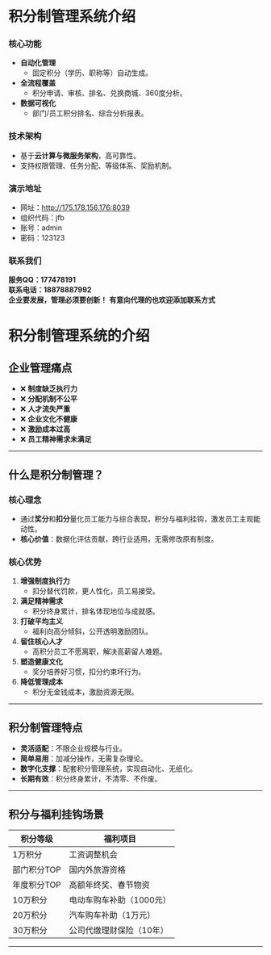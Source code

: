 


# 积分制管理系统介绍

### 核心功能
- **自动化管理**
    - 固定积分（学历、职称等）自动生成。
- **全流程覆盖**
    - 积分申请、审核、排名、兑换商城、360度分析。
- **数据可视化**
    - 部门/员工积分排名、综合分析报表。

### 技术架构
- 基于**云计算与微服务架构**，高可靠性。
- 支持权限管理、任务分配、等级体系、奖励机制。

### 演示地址

- 网址：http://175.178.156.176:8039
- 组织代码：jfb
- 账号：admin
- 密码：123123


### 联系我们
**服务QQ：177478191**  
**联系电话：18878887992**  
**企业要发展，管理必须要创新！**
**有意向代理的也欢迎添加联系方式**


# 积分制管理系统的介绍

## 企业管理痛点
- ❌ **制度缺乏执行力**  
- ❌ **分配机制不公平**  
- ❌ **人才流失严重**  
- ❌ **企业文化不健康**  
- ❌ **激励成本过高**  
- ❌ **员工精神需求未满足**

---

## 什么是积分制管理？
### 核心理念
- 通过**奖分**和**扣分**量化员工能力与综合表现，积分与福利挂钩，激发员工主观能动性。
- **核心价值**：数据化评估贡献，跨行业适用，无需修改原有制度。

### 核心优势
1. **增强制度执行力**  
   - 扣分替代罚款，更人性化，员工易接受。
2. **满足精神需求**  
   - 积分终身累计，排名体现地位与成就感。
3. **打破平均主义**  
   - 福利向高分倾斜，公开透明激励团队。
4. **留住核心人才**  
   - 高积分员工不愿离职，解决高薪留人难题。
5. **塑造健康文化**  
   - 奖分培养好习惯，扣分约束坏行为。
6. **降低管理成本**  
   - 积分无金钱成本，激励资源无限。

---

## 积分制管理特点
- **灵活适配**：不限企业规模与行业。
- **简单易用**：加减分操作，无需复杂理论。
- **数字化支撑**：配套积分管理系统，实现自动化、无纸化。
- **长期有效**：积分终身累计，不清零、不作废。

---

## 积分与福利挂钩场景
| 积分等级         | 福利项目                  |
|------------------|---------------------------|
| 1万积分          | 工资调整机会              |
| 部门积分TOP      | 国内外旅游资格            |
| 年度积分TOP      | 高额年终奖、春节物资      |
| 10万积分         | 电动车购车补助（1000元）  |
| 20万积分         | 汽车购车补助（1万元）     |
| 30万积分         | 公司代缴理财保险（10年）  |

---



